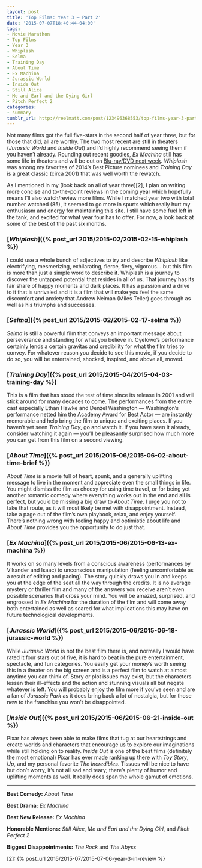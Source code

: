 ```yaml
---
layout: post
title: 'Top Films: Year 3 — Part 2'
date: '2015-07-07T18:40:44-04:00'
tags:
- Movie Marathon
- Top Films
- Year 3
- Whiplash
- Selma
- Training Day
- About Time
- Ex Machina
- Jurassic World
- Inside Out
- Still Alice
- Me and Earl and the Dying Girl
- Pitch Perfect 2
categories:
- summary
tumblr_url: http://reelmatt.com/post/123496368553/top-films-year-3-part-2
---
```


Not many films got the full five-stars in the second half of year three, but for those that did, all are worthy. The two most recent are still in theaters (*Jurassic World* and *Inside Out*) and I’d highly recommend seeing them if you haven’t already. Rounding out recent goodies, *Ex Machina* still has some life in theaters and will be out on [Blu-ray/DVD next week][1]. *Whiplash* was among my favorites of 2014’s Best Picture nominees and *Training Day* is a great classic (circa 2001) that was well worth the rewatch.

As I mentioned in my [look back on all of year three][2], I plan on writing more concise and to-the-point reviews in the coming year which hopefully means I’ll also watch/review more films. While I matched year two with total number watched (85), it seemed to go more in spurts which really hurt my enthusiasm and energy for maintaining this site. I still have some fuel left in the tank, and excited for what year four has to offer. For now, a look back at some of the best of the past six months.

### [*Whiplash*]({% post_url 2015/2015-02/2015-02-15-whiplash %})
I could use a whole bunch of adjectives to try and describe *Whiplash* like electrifying, mesmerizing, exhilarating, fierce, fiery, vigorous… but this film is more than just a simple word to describe it. Whiplash is a journey to discover the untapped potential that resides in all of us. That journey has its fair share of happy moments and dark places. It has a passion and a drive to it that is unrivaled and it is a film that will make you feel the same discomfort and anxiety that Andrew Neiman (Miles Teller) goes through as well as his triumphs and successes.

### [*Selma*]({% post_url 2015/2015-02/2015-02-17-selma %})
*Selma* is still a powerful film that conveys an important message about perseverance and standing for what you believe in. Oyelowo’s performance certainly lends a certain gravitas and credibility for what the film tries to convey. For whatever reason you decide to see this movie, if you decide to do so, you will be entertained, shocked, inspired, and above all, moved.

### [*Training Day*]({% post_url 2015/2015-04/2015-04-03-training-day %})
This is a film that has stood the test of time since its release in 2001 and will stick around for many decades to come. The performances from the entire cast especially Ethan Hawke and Denzel Washington — Washington’s performance netted him the Academy Award for Best Actor — are instantly memorable and help bring the film to unique and exciting places. If you haven’t yet seen *Training Day*, go and watch it. If you have seen it already, consider watching it again — you’ll be pleasantly surprised how much more you can get from this film on a second viewing.

### [*About Time*]({% post_url 2015/2015-06/2015-06-02-about-time-brief %})
*About Time* is a movie full of heart, spunk, and a generally uplifting message to live in the moment and appreciate even the small things in life. You might dismiss the film as cheesy for using time travel, or for being yet another romantic comedy where everything works out in the end and all is perfect, but you’d be missing a big draw to *About Time*. I urge you not to take that route, as it will most likely be met with disappointment. Instead, take a page out of the film’s own playbook, relax, and enjoy yourself. There’s nothing wrong with feeling happy and optimistic about life and *About Time* provides you the opportunity to do just that.

### [*Ex Machina*]({% post_url 2015/2015-06/2015-06-13-ex-machina %})
It works on so many levels from a conscious awareness (performances by Vikander and Isaac) to unconscious manipulation (feeling uncomfortable as a result of editing and pacing). The story quickly draws you in and keeps you at the edge of the seat all the way through the credits. It is no average mystery or thriller film and many of the answers you receive aren’t even possible scenarios that cross your mind. You will be amazed, surprised, and engrossed in *Ex Machina* for the duration of the film and will come away both entertained as well as scared for what implications this may have on future technological developments.

### [*Jurassic World*]({% post_url 2015/2015-06/2015-06-18-jurassic-world %})
While *Jurassic World* is not the best film there is, and normally I would have rated it four stars out of five, it is hard to beat in the pure entertainment, spectacle, and fun categories. You easily get your money’s worth seeing this in a theater on the big screen and is a perfect film to watch at almost anytime you can think of. Story or plot issues may exist, but the characters lessen their ill-effects and the action and stunning visuals all but negate whatever is left. You will probably enjoy the film more if you’ve seen and are a fan of *Jurassic Park* as it does bring back a lot of nostalgia, but for those new to the franchise you won’t be disappointed.

### [*Inside Out*]({% post_url 2015/2015-06/2015-06-21-inside-out %})
Pixar has always been able to make films that tug at our heartstrings and create worlds and characters that encourage us to explore our imaginations while still holding on to reality. *Inside Out* is one of the best films (definitely the most emotional) Pixar has ever made ranking up there with *Toy Story*, *Up*, and my personal favorite *The Incredibles*. Tissues will be nice to have but don’t worry, it’s not all sad and teary; there’s plenty of humor and uplifting moments as well. It really does span the whole gamut of emotions.

---

**Best Comedy:** *About Time*

**Best Drama:** *Ex Machina*

**Best New Release:** *Ex Machina*

**Honorable Mentions:** *Still Alice*, *Me and Earl and the Dying Girl*, and *Pitch Perfect 2*

**Biggest Disappointments:** *The Rock* and *The Abyss*

[1]: https://www.amazon.com/Ex-Machina-Blu-ray-Corey-Johnson/dp/B00XI057M0
[2]: {% post_url 2015/2015-07/2015-07-06-year-3-in-review %}